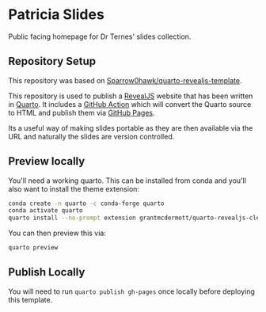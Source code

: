# Patricia Slides

Public facing homepage for Dr Ternes' slides collection.

## Repository Setup

This repository was based on [Sparrow0hawk/quarto-revealjs-template](https://github.com/Sparrow0hawk/quarto-revealjs-template).

This repository is used to publish a [RevealJS][revealJS-url] website that has been written in
[Quarto][quarto-url]. It includes a [GitHub Action][ghAction-url] which will convert
the Quarto source to HTML and publish them via [GitHub Pages][ghPages-url].

Its a useful way of making slides portable as they are then available via the URL and naturally the slides are version
controlled.

## Preview locally

You'll need a working quarto.  This can be installed from conda and you'll also want to install the theme extension:

```bash
conda create -n quarto -c conda-forge quarto
conda activate quarto
quarto install --no-prompt extension grantmcdermott/quarto-revealjs-clean
```

You can then preview this via:

```bash
quarto preview
```

## Publish Locally

You will need to run `quarto publish gh-pages` once locally before deploying this template.

<!-- links -->
[quarto-url]: https://patricia-ternes.github.io/
[revealJS-url]: https://revealjs.com/
[ghAction-url]: https://docs.github.com/en/actions
[ghPages-url]: https://pages.github.com/

